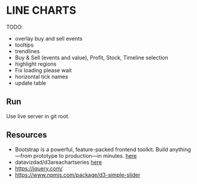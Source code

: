 # LINE CHARTS

TODO:

* overlay buy and sell events
* tooltips
* trendlines
* Buy & Sell (events and value), Profit, Stock, Timeline selection
* highlight regions
* Fix loading please wait
* horizontal tick names
* update table

## Run

Use live server in git root.  

## Resources

* Bootstrap is a powerful, feature-packed frontend toolkit. Build anything—from prototype to production—in minutes. [here](https://getbootstrap.com/docs/5.3/getting-started/introduction/)
* datavizdad/d3areachartseries [here](https://github.com/datavizdad/d3areachartseries/tree/main)
* https://jquery.com/
* https://www.npmjs.com/package/d3-simple-slider